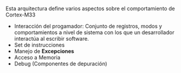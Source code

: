 Esta arquitectura define varios aspectos sobre el comportamiento de Cortex-M33

* Interacción del progamador: Conjunto de registros, modos y comportamientos a nivel de sistema con los que un desarrollador interactúa al escribir software.
* Set de instrucciones
* Manejo de **Excepciones**
* Acceso a Memoria
* Debug (Componentes de depuración)